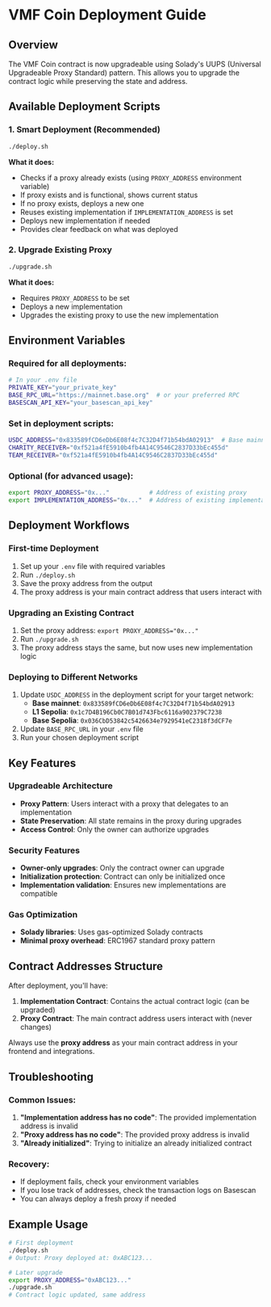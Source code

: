 # VMF Coin Deployment Guide

## Overview

The VMF Coin contract is now upgradeable using Solady's UUPS (Universal Upgradeable Proxy Standard) pattern. This allows you to upgrade the contract logic while preserving the state and address.

## Available Deployment Scripts

### 1. Smart Deployment (Recommended)
```bash
./deploy.sh
```
**What it does:**
- Checks if a proxy already exists (using `PROXY_ADDRESS` environment variable)
- If proxy exists and is functional, shows current status
- If no proxy exists, deploys a new one
- Reuses existing implementation if `IMPLEMENTATION_ADDRESS` is set
- Deploys new implementation if needed
- Provides clear feedback on what was deployed

### 2. Upgrade Existing Proxy
```bash
./upgrade.sh
```
**What it does:**
- Requires `PROXY_ADDRESS` to be set
- Deploys a new implementation
- Upgrades the existing proxy to use the new implementation

## Environment Variables

### Required for all deployments:
```bash
# In your .env file
PRIVATE_KEY="your_private_key"
BASE_RPC_URL="https://mainnet.base.org"  # or your preferred RPC
BASESCAN_API_KEY="your_basescan_api_key"
```

### Set in deployment scripts:
```bash
USDC_ADDRESS="0x833589fCD6eDb6E08f4c7C32D4f71b54bdA02913"  # Base mainnet USDC
CHARITY_RECEIVER="0xf521a4fE5910b4fb4A14C9546C2837D33bEc455d"
TEAM_RECEIVER="0xf521a4fE5910b4fb4A14C9546C2837D33bEc455d"
```

### Optional (for advanced usage):
```bash
export PROXY_ADDRESS="0x..."           # Address of existing proxy
export IMPLEMENTATION_ADDRESS="0x..."  # Address of existing implementation
```

## Deployment Workflows

### First-time Deployment
1. Set up your `.env` file with required variables
2. Run `./deploy.sh`
3. Save the proxy address from the output
4. The proxy address is your main contract address that users interact with

### Upgrading an Existing Contract
1. Set the proxy address: `export PROXY_ADDRESS="0x..."`
2. Run `./upgrade.sh`
3. The proxy address stays the same, but now uses new implementation logic

### Deploying to Different Networks
1. Update `USDC_ADDRESS` in the deployment script for your target network:
   - **Base mainnet**: `0x833589fCD6eDb6E08f4c7C32D4f71b54bdA02913`
   - **L1 Sepolia**: `0x1c7D4B196Cb0C7B01d743Fbc6116a902379C7238`
   - **Base Sepolia**: `0x036CbD53842c5426634e7929541eC2318f3dCF7e`
2. Update `BASE_RPC_URL` in your `.env` file
3. Run your chosen deployment script

## Key Features

### Upgradeable Architecture
- **Proxy Pattern**: Users interact with a proxy that delegates to an implementation
- **State Preservation**: All state remains in the proxy during upgrades
- **Access Control**: Only the owner can authorize upgrades

### Security Features
- **Owner-only upgrades**: Only the contract owner can upgrade
- **Initialization protection**: Contract can only be initialized once
- **Implementation validation**: Ensures new implementations are compatible

### Gas Optimization
- **Solady libraries**: Uses gas-optimized Solady contracts
- **Minimal proxy overhead**: ERC1967 standard proxy pattern

## Contract Addresses Structure

After deployment, you'll have:
1. **Implementation Contract**: Contains the actual contract logic (can be upgraded)
2. **Proxy Contract**: The main contract address users interact with (never changes)

Always use the **proxy address** as your main contract address in your frontend and integrations.

## Troubleshooting

### Common Issues:
1. **"Implementation address has no code"**: The provided implementation address is invalid
2. **"Proxy address has no code"**: The provided proxy address is invalid
3. **"Already initialized"**: Trying to initialize an already initialized contract

### Recovery:
- If deployment fails, check your environment variables
- If you lose track of addresses, check the transaction logs on Basescan
- You can always deploy a fresh proxy if needed

## Example Usage

```bash
# First deployment
./deploy.sh
# Output: Proxy deployed at: 0xABC123...

# Later upgrade
export PROXY_ADDRESS="0xABC123..."
./upgrade.sh
# Contract logic updated, same address
```
